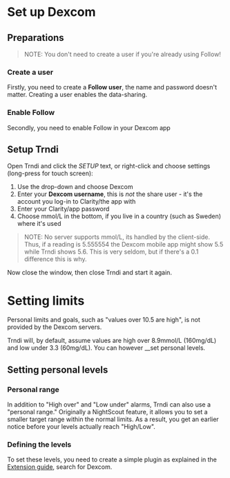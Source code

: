 # Set up Dexcom

## Preparations
> NOTE: You don't need to create a user if you're already using Follow!
### Create a user
Firstly, you need to create a __Follow user__, the name and password doesn't matter. Creating a user enables the data-sharing.
### Enable Follow
Secondly, you need to enable Follow in your Dexcom app

## Setup Trndi
Open Trndi and click the _SETUP_ text, or right-click and choose settings (long-press for touch screen):
1. Use the drop-down and choose Dexcom
2. Enter your __Dexcom username__, this is _not_ the share user - it's the account you log-in to Clarity/the app with
3. Enter your Clarity/app password
4. Choose mmol/L in the bottom, if you live in a country (such as Sweden) where it's used
> NOTE: No server supports mmol/L, its handled by the client-side. Thus, if a reading is 5.555554 the Dexcom mobile app might show 5.5 while Trndi shows 5.6. This is very seldom, but if there's a 0.1 difference this is why.

Now close the window, then close Trndi and start it again.


# Setting limits
Personal limits and goals, such as "values over 10.5 are high", is not provided by the Dexcom servers. 

Trndi will, by default, assume values are high over 8.9mmol/L (160mg/dL) and low under 3.3 (60mg/dL). You can however __set personal levels.

## Setting personal levels
### Personal range
In addition to "High over" and "Low under" alarms, Trndi can also use a "personal range." Originally a NightScout feature, it allows you to set a smaller target range within the normal limits. As a result, you get an earlier notice before your levels actually reach "High/Low".

### Defining the levels
To set these levels, you need to create a simple plugin as explained in the [Extension guide](Extensions.md), search for Dexcom.